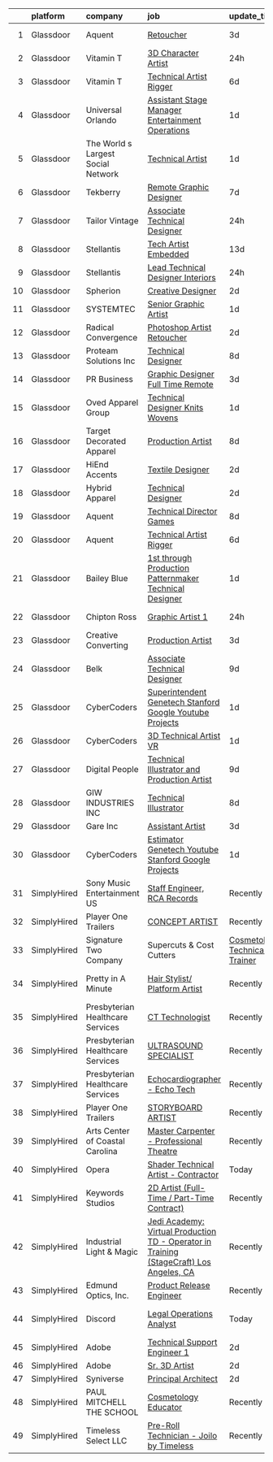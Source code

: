 

|    | platform    | company                                          | job                                                                                                                                                                                                                                                                                                                                                                                                                                                                                                                                                                                                                                                                                                                                                                                                                                                                                                                                                                                                                                                                                                                                                                                                                                                                                                                                                                                                                                                                                                                                                                                                      | update_time   | location                  |
|---:|:------------|:-------------------------------------------------|:---------------------------------------------------------------------------------------------------------------------------------------------------------------------------------------------------------------------------------------------------------------------------------------------------------------------------------------------------------------------------------------------------------------------------------------------------------------------------------------------------------------------------------------------------------------------------------------------------------------------------------------------------------------------------------------------------------------------------------------------------------------------------------------------------------------------------------------------------------------------------------------------------------------------------------------------------------------------------------------------------------------------------------------------------------------------------------------------------------------------------------------------------------------------------------------------------------------------------------------------------------------------------------------------------------------------------------------------------------------------------------------------------------------------------------------------------------------------------------------------------------------------------------------------------------------------------------------------------------|:--------------|:--------------------------|
|  1 | Glassdoor   | Aquent                                           | [Retoucher](https://www.glassdoor.com/partner/jobListing.htm?pos=126&ao=1110586&s=58&guid=00000181b886977a9765cab3078bbe13&src=GD_JOB_AD&t=SR&vt=w&cs=1_8e565995&cb=1656658237849&jobListingId=1007967009881&cpc=FA84DF7EA1EC2398&jrtk=3-0-1g6s8d61uia30801-1g6s8d62d2968000-cf5521387646f5cd--6NYlbfkN0DMrcEu7yrtATojKJA7cEzGQ3FdRGWLh0CZQInL4ECGI9gD0Wolx9R2v-Aex0-GK06q_AYOzvcZwPSjK54u-6pWBOM6MeSijfh0uMBTHSMqJ2JovMJqgoRenvsyZ-K2jW6TdZL9JTNxY1A63E7b9fN7MpggD-wawhvrk0_QK6YKlW4XFxJshkZr5rLcw9Y-icd4eaQ8nz1V6hgBtGZ1IRc3umyNHfMRC7UM6AhkOj0jIdZp2ZVmPAocGYOd7CHX9odfq7LtuvP48x3kaIE21C5wQC3KPBTZrtSUCkFJ8HWP8NKAIl46NZu1B2b0klUwRu9u8mXPpguetBUwhH3v9omo8wHlNkvp9tW95zhdBqbAmlcg1GG6EMGxMdokS5OB6uMKiyIgJ045vurE64x35BC1j_IX2kO8PQlCHfl_xB79-JX7PDOXlNngqez4M8J5Ey0%3D)                                                                                                                                                                                                                                                                                                                                                                                                                                                                                                                                                                                                                                                                                                                                                                                                                            | 3d            | Corte Madera, CA          |
|  2 | Glassdoor   | Vitamin T                                        | [3D Character Artist](https://www.glassdoor.com/partner/jobListing.htm?pos=124&ao=1110586&s=58&guid=00000181b886977a9765cab3078bbe13&src=GD_JOB_AD&t=SR&vt=w&cs=1_f832cedc&cb=1656658237848&jobListingId=1007974523908&cpc=3DB599BF2F4828F0&jrtk=3-0-1g6s8d61uia30801-1g6s8d62d2968000-2137e055d07149b5--6NYlbfkN0DMrcEu7yrtATojKJA7cEzGQ3FdRGWLh0CZQInL4ECGI6k5tN82kdM0OKoro5eXmjqJ2nS-ijV4nFzHszRSiTMZFJPcN5WpprLhZBZQElB9xZh6Lx71U2IHrCrCCgj-X1Kb7rDwi0L7tL9_J3XyyNBjQrnOS46VLFaoJqVv1RBmN1Wrmt53UV7503ioxISqH0XSzLdjath61eKLVWa9PEx1TSEuMINVqyYGNA7eZmIRekzU0FjylVzgpk5KpuVI6QO1TxGg7ilI9rt-wkf7-oFhSfxGf01uqZYmLAaVgaMNSZywf9O1kNiULOkix4-1ww0ymCP5F7I5-f0eHf-bD6gbXdZqE9dnGAJ2NTPj3gLR5Tr4LwsVueOz31OX8T0DtN1pyPP1FX0OMRzVqz66TWjIQBkwJ16FFpm7ZB3dKOS_bzWSGA6j6Rzbpl5ly9c809kGsg2Wz6br_w6Xj49kYvzr3kOFIqfain4%3D)                                                                                                                                                                                                                                                                                                                                                                                                                                                                                                                                                                                                                                                                                                                                                                                  | 24h           | Remote                    |
|  3 | Glassdoor   | Vitamin T                                        | [Technical Artist   Rigger](https://www.glassdoor.com/partner/jobListing.htm?pos=120&ao=1110586&s=58&guid=00000181b886977a9765cab3078bbe13&src=GD_JOB_AD&t=SR&vt=w&cs=1_0417a8b8&cb=1656658237848&jobListingId=1007962317063&cpc=334ABAF5D42DC775&jrtk=3-0-1g6s8d61uia30801-1g6s8d62d2968000-d1729e2342f72383--6NYlbfkN0DMrcEu7yrtATojKJA7cEzGQ3FdRGWLh0CZQInL4ECGI6k5tN82kdM0cJmh4vC7GgjpjbQeE5vFHotHBi15vWTIMJ4yAvWAqWsM3yUkfZrfPR5_JbD41woid8Z4aQ0hF9ds56gHuPBjLGMZvZRK5TRRkHcRuaZAXh56ue6QrLIkX-lNFuMxvYUzJ6vX_lM1aTWER883M1sc1PHgTzqIz6RofLVPHfQN0llqWS8ro_zpGSrGWKcRjaq624yKMCdmQuR94XRYeITBuq5-l8qLp-KAyp4v45TTJAy5PNXapFGYhSG98Z9qOWPM5XZGml9R5h_f7Rpnj4_l939bfDZcwCOQmSjFEpolYY3nUmef8nK1hIpfVvgptLjet_GLDns3ESJTTtqqsUDcvtyHPm-AKi5lp1whiqGGDdxWTM5t8Uaim6Z6Je2_Op4ZvQcd9GQov-0Eh9J7mjSXag%3D%3D)                                                                                                                                                                                                                                                                                                                                                                                                                                                                                                                                                                                                                                                                                                                                                                                              | 6d            | Austin, TX                |
|  4 | Glassdoor   | Universal Orlando                                | [Assistant Stage Manager   Entertainment Operations](https://www.glassdoor.com/partner/jobListing.htm?pos=122&ao=1110586&s=58&guid=00000181b886977a9765cab3078bbe13&src=GD_JOB_AD&t=SR&vt=w&cs=1_56a0b692&cb=1656658237848&jobListingId=1007970431489&cpc=B101C867B3EF2D75&jrtk=3-0-1g6s8d61uia30801-1g6s8d62d2968000-7f7691b787afd8d5--6NYlbfkN0A8dBNt2Xi2s2VyZMdbOlonzlm4bxv48OGaZczYzhjJpiI6hl9onzammymdhYfhSf5DRtHsLVwJmcvlRDVkWB4R1gJzvfbxv-1Z17vkDjBgYIg7XcCOukquByMoQqWrE4H9-XgBVtDLKIUA84bQ_CZNOdIRaF8NUUvebmO-eibJL272ntag1HiPh8V3xk7j3S7b2ayFwuYPOHmoxlWPPcsfJVP655Hmh-u822whH5tYN4X7ZeXHSxfK9RI4sZOwhmAQ4bEbocHkZg2tp6cM5334ydX599OhXQj8EqNf6eBWjT8z2-idfamzQiZC-vFke9As9W2UAB93TotGuhOZMNDlaPUQASu8KHpulvf0kSjiJ65ebChnZxDcdypko60RUWlx4foYFxbf95oAolAPNq-d2hxf6SdKmB2K0ZspNAXabZKghhW80aGS07ld6KD8b55TU3-T8yMZ6sLEfpXABVUiGrYzXgyak9YqV1L5ap0UHiBge9uX900f18pSetx_OTDi6CMQxO92lEXWXH1enSqoq-JkpYz8ZQhkJDg81bBh1Boq-5x_ZvBl8geCNoSFODUAyBN7VmlIN60C2Ms4IcdC0qmJJZpC1VwKdNWLltb8pbARKGxy7momLCrrsEXgZTeEb6LYeAyX8itlrQgCavLdLmeBQDqgyGVWIQwGBpR0QSuLiNAhMtntLSQoC14xW5atBXhchnhrkjvbb-_531pUGWM59v5POJo16RUY09ZdIDDCjbM2ambSnKdlPse8AT6RttfL-DvypkNhKito-14G8ewYlx_saUGwjEaltAdx5xVW22hXognaCQ0q_uoOqPd6lW0JqOxUaa-7W27Zm00mHllcStEBQgYfNyHyNuJBTdNETH8r4Q7tAEQKpllf-uxTGod3pZthkLXx9E4iSbrUIGwk_wVy1VH9vCW9ZTo7BLW5YM-Dhh6Cm5cKfAqD-mBLLo6lNdAM5HTWLzc23_agSY6yS5Q8gPZ9ty9siBOaVI1TGTnOlZ62bNbqkcbcZkUdZjOopeeu4mvKGJP9YgOoFqvkRsHkUCBTH0Hp_ZpSKngV3Zn3hFauWFSjb6tr-HPNhnsVNeL8eTz75wepQSmgvD89_GMZjt8HerbCJGudpxWY4tSpFBrFHyKbohXBI3nW-lpg7O7XvYEctceOv_vR2wscS9W2ztiMsmYOoAezh46WKC4Fc1tH) | 1d            | Orlando, FL               |
|  5 | Glassdoor   | The World s Largest Social Network               | [Technical Artist](https://www.glassdoor.com/partner/jobListing.htm?pos=113&ao=1110586&s=58&guid=00000181b886977a9765cab3078bbe13&src=GD_JOB_AD&t=SR&vt=w&ea=1&cs=1_7ce194b1&cb=1656658237847&jobListingId=1007972058928&cpc=A65DF3A704A48F9B&jrtk=3-0-1g6s8d61uia30801-1g6s8d62d2968000-bf3dcd47278e5f11--6NYlbfkN0DSgjPPcnEdvoK3uuxfISLALE6pB1FR7YSHOr_tSg5_QGIhoz_2VqUepdcKLBLI_zSBY0VHBv21r8dbCXesfKQZOxw0qyOivPklnNgqwns9pHPtCfiKDACV6tU3lntCc4LiAQvwjjQbzNhwqcxk7KWyRciRG1LjqrzwV417buAxQv-h0cuXzTZtycqbMDO_tVCUjBF9QEO4a1rLJEW10XSbl-83MQAuCAv_jmAX-a14-vluBCAJk8B5DyL0kn2zU_GyQQWN-7FnRcbC3Kt93CUfiAq51XYZKl_ZZNc_pSg6q9Q4MZRhiG1ywTcByCiOGJsLglRRg2lP70vf7MHZpCeC8VcEDDLhqf2Tto0iAnK9QzHtIQ64zgZWhrA06EPOLfc8RjNC5sZuJcTiCkWJ0VmaVRzzGN1yXULi19D3BCQ9ZL6aUYBN1t1B2n7t-sd9xrO_3xtO9xrPz-tKAq4xeJrl15Lxp_Z7R0ONyzWmmCWdziyoKlq3qt8oPOmH5y3YIHjzjB29wkohbuF5fxhCJFZnglq6kwG5UCNHbAqf8h74yJwX8JaUCEGJOG6ub58q4poOiUjc5-72PkiZ-ZPsKe5F)                                                                                                                                                                                                                                                                                                                                                                                                                                                                                                                                                                                                                                                              | 1d            | New York, NY              |
|  6 | Glassdoor   | Tekberry                                         | [Remote Graphic Designer](https://www.glassdoor.com/partner/jobListing.htm?pos=128&ao=1110586&s=58&guid=00000181b886977a9765cab3078bbe13&src=GD_JOB_AD&t=SR&vt=w&cs=1_b2c3b5d1&cb=1656658237849&jobListingId=1007959541270&cpc=334ABAF5D42DC775&jrtk=3-0-1g6s8d61uia30801-1g6s8d62d2968000-bd224231e4a2332e--6NYlbfkN0BDQrJHDr0jym1c460Rom7GbWBqeQg5GdRUBiBJdfTMP9g7xX-05YXYdcEBBbMbIOsbQXg7eUkWY4a6skr96-oziJ44WnqOSG0MT_R95d2xBigxspW3eYax8l4X2V7y5QxKnK7-XfuivAJg7IOiVC5x5tkdUfLqQyagXO50oN2vpnJ1A2ZZgepaqQpzbIesA4QGlt6ZUhpC7DWT9oFLSaCq7WEGQAqW_2rB_HD57RPW_G4VzaTucNoQjo1aK6SI_JXrVldcVXPl0FGQIEKJZ66EOJ94Tf9gPX9l1ntHSogi-vs9bEiNcZVUbtTRmWTpuUKnVu-z6_kuQcaQXfFLM22SZJUJovqrIeMw4AjAH1JM1nBk3M8hFNwN7gFhw1XlyRSXWU9FZNJZtH-WPIoso9mN8K3b5Gabi6oEJpcZVi-p24iHiiNox0wX26RC3V6nR-79EJKZZ4dR5m8kh6eI9nyealw_3pyIl7qlnSi8onq6QZbv22SWRfMvmtL-SAaw5M7epE6fMxT3n9xqbklZ1FDPnSoUmd-dnNwBb0e0ggeFWGBJos5gHCESr_TKBe6Ci2A%3D)                                                                                                                                                                                                                                                                                                                                                                                                                                                                                                                                                                                                                                                                              | 7d            | Stanford, CA              |
|  7 | Glassdoor   | Tailor Vintage                                   | [Associate Technical Designer](https://www.glassdoor.com/partner/jobListing.htm?pos=106&ao=1110586&s=58&guid=00000181b886977a9765cab3078bbe13&src=GD_JOB_AD&t=SR&vt=w&ea=1&cs=1_77c87134&cb=1656658237846&jobListingId=1007972911648&cpc=FD56AAAF1899B499&jrtk=3-0-1g6s8d61uia30801-1g6s8d62d2968000-c214fc385ff43fc8--6NYlbfkN0CHpSnjIPxMtekS58WZl5Olhjo2iWL5RjE_Boe0ccr3Fsq_ZiJFoxf9G7PBFeRlPpuheqOFVAGk-6X_64va62YuCLzD1MGFVF92m7B-a2_9gf_ONHXARGBExI-IYRtSPQYi5rCmo1U_teFmWZ_9l063tcGslICAtIdvKEpyUp8F2cwYPAFsdTXzj9DJ5dtVt8S8gCY6lKS3aCaOV0yRTS31dXkfb-n6uZoeRPBbFpq1oulcHY681e3eJ-yheNApX8ALXVHTvH9YVfAWS0aL8EnSKymmWIfQaSIuBVZ39NZA87vaJZyS5T35mQJHBu2ZSQdzznhP5yKw8JaCA_tu72XtXf9iP40PwNPCAnPa8Rq-Cpt4__bVcLjV_cHhUFPDJ7R3bi_5N2OjwqSW90n_ZEbLQ6yfT8byb1VmPRkjOSgdBoQZDwZTQNvtoxhNkCqbipC6_-KsG9Fg0z9Ee2TLd1mEw7c-fKEKQS1e-FTrKhIc0WtefQzzPuxT6g4PxTydMix11WBLtnVtzQ%3D%3D)                                                                                                                                                                                                                                                                                                                                                                                                                                                                                                                                                                                                                                                                                                                      | 24h           | New York, NY              |
|  8 | Glassdoor   | Stellantis                                       | [Tech Artist Embedded](https://www.glassdoor.com/partner/jobListing.htm?pos=118&ao=1110586&s=58&guid=00000181b886977a9765cab3078bbe13&src=GD_JOB_AD&t=SR&vt=w&cs=1_d6f0d16e&cb=1656658237848&jobListingId=1007947879689&cpc=AF770993EC679D41&jrtk=3-0-1g6s8d61uia30801-1g6s8d62d2968000-96770a00781aa3d7--6NYlbfkN0ACPwgM8vN-agjfeQIp8j7bA6rWcStjIJMvSUoZk9GVGRcZyvcTqF-a7gQxn3akunaWqUu2gS_rGYkOH3kgi5AJ3L-6IMBVt095olwtCdoBxMKJ2BaHy0gL_orUdhXebD6By1secmQQ8j65zv_q7RjL46W5C4VNjXvlO5enPGj9fb8YOlNan3xqJS4Nhw3DonjBF0H-dvXyeILeRGzTvNIlOsEUkVyG1-nY-TfnvU2z8scXGzT2Ix00Mr3V-sBpks7i-hUR19_LwA_eP5O2PiKWhhc5tLLxVfd7gxcLNz47bBQFgJeBSKS8LSECpR1-PCklRnemeAVb7HSQ8fYjc03BiCQv5X6JNxw6fyrNJidTSyiy09p1GfXuQEtSzOs2Ia4UUA4PNMnL6z6XgOlhQhUcuSR6cHUk3lCvQY8pEHy3TFwaf6W1eRLxDpt64IQItDgQnHleussO1ge8xgWS4SvIoSsBAeww8GBIP5q8CipTQS4dNjW3J2sWsORiC5c-r3q1Juj726ysyf9-WCMvk8rjWMHoIc3oMcs46veT84AAVA%3D%3D)                                                                                                                                                                                                                                                                                                                                                                                                                                                                                                                                                                                                                                                                                                   | 13d           | Auburn Hills, MI          |
|  9 | Glassdoor   | Stellantis                                       | [Lead Technical Designer  Interiors](https://www.glassdoor.com/partner/jobListing.htm?pos=117&ao=1110586&s=58&guid=00000181b886977a9765cab3078bbe13&src=GD_JOB_AD&t=SR&vt=w&cs=1_2809c8f6&cb=1656658237848&jobListingId=1007975470257&cpc=D69957E0862862E0&jrtk=3-0-1g6s8d61uia30801-1g6s8d62d2968000-a7487a9b286068ec--6NYlbfkN0ACPwgM8vN-agjfeQIp8j7bA6rWcStjIJMvSUoZk9GVGRcZyvcTqF-a7gQxn3akunbtl0DcCakr4CSyr1viAjE9pcDhFILEsXuSi_Mn9sUUVHunI70-08VZWDUmo2uobld-tVXQIQUQ4_mut7DLDz-vEaDsLcDzFwSnXIcq6GzMxK-eFMwbWXPw2m_szspC4s3artKAh4sCruLzpqln2WXoozUTIUamXDln-N-kg1ZUa817LV3mFwcQV8XRwD-GHzEEd_QZnS55oIKge9wMaUY8KEg_skvKsAFJhyH_aMK20QF9ea7MoTo9U1qg5jyOfHj-OWBFdSvdVOZUATyogUhGqPCZH99ARgkSCRjaOs-k1Znq2q0mSOJQrAjueYzh20VlBMv_Kwg3QDH5lTZX1GDUti0r4rWK7-1oJ84xWoRYRhxnssltNNNtJACe5b8lSyE14N9veboaV8Bk1Nzaq5C3jmTKa55lY0T_m6MGRzs_c3FIOkeynnfp1_9aWiW4kLUdspfZ5Mls_u6xKZt4dWQP2X1Cx0owzDgFaIzQ_Mupgg%3D%3D)                                                                                                                                                                                                                                                                                                                                                                                                                                                                                                                                                                                                                                                                                     | 24h           | Auburn Hills, MI          |
| 10 | Glassdoor   | Spherion                                         | [Creative Designer](https://www.glassdoor.com/partner/jobListing.htm?pos=129&ao=1110586&s=58&guid=00000181b886977a9765cab3078bbe13&src=GD_JOB_AD&t=SR&vt=w&ea=1&cs=1_d0b9f141&cb=1656658237849&jobListingId=1007968398628&cpc=A65DF3A704A48F9B&jrtk=3-0-1g6s8d61uia30801-1g6s8d62d2968000-a004ee921c75ddfd--6NYlbfkN0BpNZHkGCYrNx41be8qaaTe0TzeBrdPS_PZvndxEDoRqCuH3CNcO_WgIxvH872q8BX-7iqETQq2o4DhM9gu2Z8ux8jUu5fKgiJQEN2ZBoisA4QWu2kSLHOEa8QUrQ9bbrqrJltAIE8KLgbM7W-fojAnViAWRJ_uk4RFZMsJ4iln13-cpJy_LFAPoxV-GOYumSoNV0rHXqQ1rm20BPkpXWh1KCifTBcPh7cM5rgg2QD8VT562QVWpTMfzvtxJ2wN_BDl5KbdZt4gtfzU1Sf8-jprMBSTZ1MhvzGIvQtq2sgJ7nUDVK3_yKb7ts6srXoxUATK44HmmdmxVqJTEGpZPJQe3JcJI_SLMg1Wa8T3PzPBkkaykWxCVhmt0lHvAOuDnVmQmwIDUCgqA3dT7eomT9PhdqBv3yHl5TymmbvD2xY7eYfvkU0tFqzKeayE4NrNI3Bww8mkmf8ykBiINDCjg6vp7RmaTm-ZXEFC6xMZN9_AAhbyX6IpVFlkcTifHzsWQd4%3D)                                                                                                                                                                                                                                                                                                                                                                                                                                                                                                                                                                                                                                                                                                                                               | 2d            | Lebanon, IN               |
| 11 | Glassdoor   | SYSTEMTEC                                        | [Senior Graphic Artist](https://www.glassdoor.com/partner/jobListing.htm?pos=114&ao=1110586&s=58&guid=00000181b886977a9765cab3078bbe13&src=GD_JOB_AD&t=SR&vt=w&ea=1&cs=1_341f7404&cb=1656658237848&jobListingId=1007970584369&cpc=155EB9D5185558AF&jrtk=3-0-1g6s8d61uia30801-1g6s8d62d2968000-1c09785d8a8d32ae--6NYlbfkN0CNeHUGD7Ue-b3jekiDNDEjo8IY_lj4hSgB0hvmEtWZMBpDCaCGlbtOmcLf53Zw-H0XT1rEr-ewFMlKHS73V37SvcmstHI_pGh0pNCEoqo10GXtXTVayjBmUg4pJx0E1966fAkLXxqvNBtI3x4pOxFm5T1PHZF5oWAk3gyIl-EJSgbq4uGtIvxtQQCUOXg8nPrzvqGUk6xEottm8zGM0qyKxBCLGIvAMzBU3twYFb-vUJv1On-5fZ92KJJkDr662_lDYCV174iSyosbb8uSPcCY7MM95c_or-qpnyNCnrXR-DcRq4QhP26CKH4EVpAUFtBIaLIt3EvbxpcBf6d4RKDPOWUr2jkuJ86-38p2d77PBHcwIvZSJQZVcGSKXtp0fxmol98PGK0why8eG7tuRup3RhLsu3pIlogz7J8zOTmbxf3BwEsq0qEqLbSK6hAAX4CWyvrj4UKexe-BxiiOPLhMqs35CwJ_CLIQuqlAP5s6pbP_WxmttMAiUGRx-ya-XEo%3D)                                                                                                                                                                                                                                                                                                                                                                                                                                                                                                                                                                                                                                                                                                                                           | 1d            | Washington, DC            |
| 12 | Glassdoor   | Radical Convergence                              | [Photoshop Artist   Retoucher](https://www.glassdoor.com/partner/jobListing.htm?pos=101&ao=1110586&s=58&guid=00000181b886977a9765cab3078bbe13&src=GD_JOB_AD&t=SR&vt=w&ea=1&cs=1_ded754c9&cb=1656658237845&jobListingId=1007969111736&cpc=61E17551093C17CB&jrtk=3-0-1g6s8d61uia30801-1g6s8d62d2968000-d626d6a1b466c92e--6NYlbfkN0BzyIYrTMR_AjNKh_kvAG8N613gtHPANQ3sdLTkrtBd-_ugKl9O3LczorNsLTUdymbtBzgGEaH-akt_RYuWbOKr2zsQWBSjKBLE6ii0Q2ByPYklByKa8d36qhjnBVCLuM_mjH0mcm07T-_E3PKol8r8iQDi44Ue5l_tkkHAx9StmDfAtHpDWXYXY68H3FR4i6KzpWvq5IboK4tb_0oO9SDPPfODyZWjfKYbq7DpQ750WL-fbWmXikUvL76oYwUPSHzU566WyRIwAwtkNXqmGMw3_uJCtbUPU1_-NrBmYXsI7_STGG-unqZOEkRgWuZNNC2ZeSRWo3Ol7N_0GjFxvsNb87F9NUOARFLnPQW9CR2NbbSg8C2QuzbSm-r9E0h4EIbUqrk4Ajt3zQax9CT73iV6RRfSQqoj_r6eLfWaHHlGXARt5rM22NpP_q8NXdEsOrsZ11tEoQ0m2mmtVb33DcOV2riIGbeaANEMzSDNOX6HHxbLkbBRNwpMlAXMRl35uYlWW9vt5Q_raQ%3D%3D)                                                                                                                                                                                                                                                                                                                                                                                                                                                                                                                                                                                                                                                                                                                      | 2d            | Herndon, VA               |
| 13 | Glassdoor   | Proteam Solutions Inc                            | [Technical Designer](https://www.glassdoor.com/partner/jobListing.htm?pos=108&ao=1110586&s=58&guid=00000181b886977a9765cab3078bbe13&src=GD_JOB_AD&t=SR&vt=w&ea=1&cs=1_021e2e9e&cb=1656658237846&jobListingId=1007957157599&cpc=C49818E30565E1C5&jrtk=3-0-1g6s8d61uia30801-1g6s8d62d2968000-d1a8cd7a36bbccdd--6NYlbfkN0AEHyidsAqlM5jU6RNZv1Yf_D4e3sgfUyke_uMGTUdwuGEsMH9zTzauIRFeNPBJHlpv6LDteYNctOfSuM6fQJhXs8B8WW-bPzwV2R6vDzTuJskQgeO9XCcHgyUIKdad6yLiAbXcBY-jrit3VX4vYD37zBSY2U9kZF3btntjWcWapdut383A5TCP-Nov1oI0GvRMRuUz_-jDPeggyDUeaXnC8QQWtvVdXxFC84kYy7-mv-3TAt0Ad9_KWKmI4seuPEUykITexeT1mXLSIxxxbV47nZIo7jEoaMhvb0a3IpYsgAFE7RT04ikyHrSMZBsCb7JNgT9auIpx8IK_YdThTj-MCmWPHB_p51wL0Cu857jqEDa7mG159CxB4RdaTbBMy6KuFpjifOHpupJurBcOE6hQboIdljchWkboQ8zBjFpVCFcn-1sE1LA1m8BpYDgfk8k3tW054syY6RC9-28-NvEhoYCgxz6Qj4yvfL5mPgdZGIT9Pnxnf0WMOKcCZ6Cg1L4%3D)                                                                                                                                                                                                                                                                                                                                                                                                                                                                                                                                                                                                                                                                                                                                              | 8d            | Manhattan                 |
| 14 | Glassdoor   | PR Business                                      | [Graphic Designer   Full Time  Remote ](https://www.glassdoor.com/partner/jobListing.htm?pos=121&ao=1110586&s=58&guid=00000181b886977a9765cab3078bbe13&src=GD_JOB_AD&t=SR&vt=w&ea=1&cs=1_2f211064&cb=1656658237848&jobListingId=1007966459820&cpc=F41FEAB56D215062&jrtk=3-0-1g6s8d61uia30801-1g6s8d62d2968000-215a19451a257366--6NYlbfkN0CjwBwvfVX1b9kDLr-RY4VyrIfcKb_a4-FgxXoxzwQLf-5TVTX78as9mxXK_rXE3KMZ-KQ6gN7acdxr187QaNw7QG2-q4Z_ctUwf4TLSGCvObpLusFm-N9_23-ESTFwS6zU41hUkvMqLoiYJUcqnqn4frsANllnSaFCsUH1psxv4V_GKL-sfNNjY_kEtdzYmm1Iw6eQy0Yicuns-hxREkfAN_dmox6RXNtYKBwTd9HR3TfO135Fd1CTpuYLjOcBdvCmhUlV1DpesjhyVjsT35xjNxl4-3Ul8HrzAdQvt16YfXQ2Rco5DcjMGh-4T-yqH4NSWD60u6JjftZgPwIpgmr_p9Vyjpz70pqxRMW6wBHgwJQ8ChlJ6KAb0yfg3kWlVRuCYSJdGpekIZt6L5cZWrovGYwPVeuvJE4WRXmTltGuGAfOH1N6RjSz6szCGLFJjL-Z6ORDSKAvopvbcztXPQnZ_BuM0dLEkwKqh2uV02rW0YbNCJJUIJuZ4yBhNo0nbUc%3D)                                                                                                                                                                                                                                                                                                                                                                                                                                                                                                                                                                                                                                                                                                                           | 3d            | Remote                    |
| 15 | Glassdoor   | Oved Apparel Group                               | [Technical Designer   Knits   Wovens](https://www.glassdoor.com/partner/jobListing.htm?pos=112&ao=1110586&s=58&guid=00000181b886977a9765cab3078bbe13&src=GD_JOB_AD&t=SR&vt=w&ea=1&cs=1_2afb16f6&cb=1656658237847&jobListingId=1007970771170&cpc=F45C15D234B746DE&jrtk=3-0-1g6s8d61uia30801-1g6s8d62d2968000-c014f24c5517bb74--6NYlbfkN0C8JU3LCONsxmL7EJeW5ZH99FbZmVr4mAv8V0O2YzTlQsQIWzJoMORq-3v8hEOZz6qH2hvQqPbdFv74jL_MnKrY8DL0vWCuO6Nyks-04tfIuxt_veRK66gEqfo7JqZpI5mGW7354y2-9gztwAHtYXYmMrZUNX3rA6drvY8ukp2vSJtrQZGAUYPgCrq3bGcz12812Yy2EzYa-BWcAWlBUvZzrfipK7IpeRqk3iqweOGEWGkQjbUvAUBSIzNQKBzNkw4AwHVgsptFsCZbwwn2aSSXutnd4KRPyrHn-GGCcFo5KVXqCNMS7TYcYTsjcBKVwqQWyLWsjmoLBQ5GbwrjziCANH3W9NJG6yrfnNSYw5IMs_7nENe-REYBkvqGVIbDO95B9488-j_ormlyU0bL9AHTtFVBXuqFYSZ8qIO7Ta1WHluITpXQKEpa7TSN1A6OkxaW02e5zileca9ecXYQrDLuA20s6qIpKvGkrU63vyfsF2a5EP79ROoMX5_4cBtYbkrLi4W5HfCuRjtqexWCCmFU)                                                                                                                                                                                                                                                                                                                                                                                                                                                                                                                                                                                                                                                                                                           | 1d            | New York, NY              |
| 16 | Glassdoor   | Target Decorated Apparel                         | [Production Artist](https://www.glassdoor.com/partner/jobListing.htm?pos=109&ao=1110586&s=58&guid=00000181b886977a9765cab3078bbe13&src=GD_JOB_AD&t=SR&vt=w&ea=1&cs=1_f2fd5c80&cb=1656658237847&jobListingId=1007957354561&cpc=ACAF1607C5C1E404&jrtk=3-0-1g6s8d61uia30801-1g6s8d62d2968000-1a3b45e677a54cb2--6NYlbfkN0Bo_CM2a8GgFIiw_-9fb5ug3xmG_MFCzpxBl7ntROtVZZwkxXllnYUBhzsTqc9HtDgbkoWzaQyTD8_XaTgEbQv3-SqPWKERgS_tywJGKmf8eQuRLrDFduzydL0waq8QCLW0iRimbD2pB3Fdt6YqXlu_Q5nr5HDngECSopHhOxqwVou12V0qZJ5dw569GPS6PyAvVvwaaGtFb9MMOTGF3Xb47moyeATxAhDEui7qir75yaGWZ_jqsM-irjDPrrLKRtgIzI9mL07yVuoAZTIXpMDNNLl6ZIutLKVGfxCgFBx4NYXicaVvIX-EdFSY44UV_tH5hJym8OQ-HtVEPVnNnCg2hFHSCHL8DsdDf9br2GQ6X1fNIS4OemOFLG-ZyD9wWLrx1-dgU6KEpHjlN9OcnfnujNnwtklN-CzCFd3Qg08BYkjH4yzxIeG3kh4J3U8LHGhjSr0faShGn7s6mW3vqc--Sne8ZbkpGtHj0AZcSwfgsMTqRdOfJbR6)                                                                                                                                                                                                                                                                                                                                                                                                                                                                                                                                                                                                                                                                                                                                                             | 8d            | Naperville, IL            |
| 17 | Glassdoor   | HiEnd Accents                                    | [Textile Designer](https://www.glassdoor.com/partner/jobListing.htm?pos=115&ao=1110586&s=58&guid=00000181b886977a9765cab3078bbe13&src=GD_JOB_AD&t=SR&vt=w&ea=1&cs=1_432590fc&cb=1656658237848&jobListingId=1007969520749&cpc=76BDADE3D6D9A820&jrtk=3-0-1g6s8d61uia30801-1g6s8d62d2968000-29bf1109820b1c2d--6NYlbfkN0Dx3r3E47sSe5bB3PIy1uzBZvlB7xy2NhfhZMlxQTsxrHUpHsFF6W0esQv3GrpA3GPxrEYAVrn5qGuHoy1szY5sWL8KxnEGqnW7VTyHc7etp3Lkw8fFSuHMNAw76tM5yR41BK6rBn9DoVtzf3U5rSsg73277ZCy1U5DkKAjVps9t5cGIaBEKvDlJLMzuqWuk9HpfBIxuO9DJXLj-jP_OATv1bwYhT36w0XqtPuNT13GTQ23fvuLgY8nJGAocztF0YXZSIBYpXuHQcTtyICF_m6Ln36g3u0Y_JBy3fYo_WYLyUmztyv7m_SQiJ-oQICBlDKhVbcg4gcpjjsT_UxRC3ug3rYn_A31URr574vbYGR-XnkEc2zEKgUoaL_VaYai95RyuIXEbw-Krip9PsLH_9IoNgPZImmRa-EYXbk0m8bWyivPlIcGKF3Z0UkXeKghaP0IVs4YMkbAokTaD8GywgdshFg5jGzBH6Udj4e3WcP-6wN8yoiilm2LRW19Po1tH5g%3D)                                                                                                                                                                                                                                                                                                                                                                                                                                                                                                                                                                                                                                                                                                                                                | 2d            | Irving, TX                |
| 18 | Glassdoor   | Hybrid Apparel                                   | [Technical Designer](https://www.glassdoor.com/partner/jobListing.htm?pos=105&ao=1110586&s=58&guid=00000181b886977a9765cab3078bbe13&src=GD_JOB_AD&t=SR&vt=w&ea=1&cs=1_a0e28430&cb=1656658237846&jobListingId=1007968812813&cpc=8F7BC0C6B9F707AE&jrtk=3-0-1g6s8d61uia30801-1g6s8d62d2968000-57d5a8f64e3460ec--6NYlbfkN0Af7IH--f52cTUDwFMUanxXcd3NiV5wYJyzlyk1G5yREasAiX0BGJ9IEHuUxBO-boXslbVD1C75mzWNnJ5a9MQeu5W8LpAEvMgTMSsBk07DfthKWfFVEzPcT912qAuUa56_fhAmb9AbkQF1cJtA6SEBxkE_JykKvxNYTy6xISyoLosm8XUy-zY_q0sPgEGMOdWNJmmTdOBYRXBQM4DvXykeZ-BztBtm15ccGSAYOR4te4w2H5w9vaUun_02Xya1b5kY1Ngdo0zhjz-wPLsIQTohW0VLD2VuR78cXWI40V2o8NnjWETq1d0wYsyZ9jkUI6TJOpO4kDdCUiQcZwGeSVd16AVy7bMr78FeI9ZXeWINsnTV9XpbxRm2iB2dE8XaVXI6Z5lrOAhOip8ixCPjmOXm2dygLjvb_PQe0BEpbi2lI-d-GUY_bWXITFoKtqzgAF35m-PhgKmZQjWLDYWO7eANxr9qEpzztaZQh2mOZZV9T_DzwdB-Hq7msZ2P32vwg1c%3D)                                                                                                                                                                                                                                                                                                                                                                                                                                                                                                                                                                                                                                                                                                                                              | 2d            | Cypress, CA               |
| 19 | Glassdoor   | Aquent                                           | [Technical Director   Games](https://www.glassdoor.com/partner/jobListing.htm?pos=125&ao=1110586&s=58&guid=00000181b886977a9765cab3078bbe13&src=GD_JOB_AD&t=SR&vt=w&cs=1_55c588bd&cb=1656658237849&jobListingId=1007957013002&cpc=FB7E4A1762AE5BEC&jrtk=3-0-1g6s8d61uia30801-1g6s8d62d2968000-53ed4fec59a70c42--6NYlbfkN0DMrcEu7yrtATojKJA7cEzGQ3FdRGWLh0CZQInL4ECGI9gD0Wolx9R2EDT7B77c2cTj5fmRa_CuUvLKWeHASIzsSwlzT5BG3aJsjjXd5ufUsJ5VULi-aO0XdV2i2CF2LRCkjCLWNlwr6ePq_5vN6bRLQ96-E-odH11utuOI0uqx2nBBnzyoJP3Cyj_HHHzrXwpNA3t-uITbHDsLSj6Xp5ySc09QgU9H3WSkDtN0s_J25kM12Dfau9quTbcwatkCaJsJaXLapIciXfmT2sXi6ZqbuVLY1I9zKC7SrUEqesfLFQQ8DwytMB6sCXCJRCn0la6HWrlrIx2FhKa8AXiaRIQ3aQO3h0_KBBFYNa84Dfuj9ooplzpMhr0HszFxrtvrzXCdqGjza2S4T1SJVjj9fT3rud7K3E_0IUZj5DKQNXMkAH6NEVr5d1-aEte0X8M0WNk%3D)                                                                                                                                                                                                                                                                                                                                                                                                                                                                                                                                                                                                                                                                                                                                                                                                           | 8d            | Remote                    |
| 20 | Glassdoor   | Aquent                                           | [Technical Artist   Rigger](https://www.glassdoor.com/partner/jobListing.htm?pos=116&ao=1110586&s=58&guid=00000181b886977a9765cab3078bbe13&src=GD_JOB_AD&t=SR&vt=w&cs=1_d488e718&cb=1656658237848&jobListingId=1007962455713&cpc=FA84DF7EA1EC2398&jrtk=3-0-1g6s8d61uia30801-1g6s8d62d2968000-baa476b5b72aa624--6NYlbfkN0DMrcEu7yrtATojKJA7cEzGQ3FdRGWLh0CZQInL4ECGI9gD0Wolx9R2v-Aex0-GK07Knq57hB32WFRJXEorE8Gdb1PZY-tcXqFBhkUiSGen-2eUbNVnFuP8e9cXxFMkJuViH_SLlLVlw1G-0kwq843MN7R4rb_7RFzZEuvXSqX5eMsjzVoHJbt4rFZCjWEtiRmFMrWoTorgKJix6JgBecRAj3P8I_u3jVFYCfFsQYN6L-RR1RYv-8HGTQyLqwhPt5U0D2eYB2gPYm5yA-nqSeZyDLAK5YNDaTod7VWr5u390-qaEYnq6gn5SWer-2hAae1qoj8B74AIlPggLk5zAz54WucRSFy8kD--T_31UCTJdsoanPKKESZ-2ijgV5PzMJuEjHaUJ_tqO6qkyWJANsK2jBZ4Ew1MVeqTuzUpKO5WMdRkcE6HhKatijf6NaaPDdg%3D)                                                                                                                                                                                                                                                                                                                                                                                                                                                                                                                                                                                                                                                                                                                                                                                                            | 6d            | Austin, TX                |
| 21 | Glassdoor   | Bailey Blue                                      | [1st through Production Patternmaker Technical Designer](https://www.glassdoor.com/partner/jobListing.htm?pos=104&ao=1110586&s=58&guid=00000181b886977a9765cab3078bbe13&src=GD_JOB_AD&t=SR&vt=w&ea=1&cs=1_a34d5ee7&cb=1656658237846&jobListingId=1007969996341&cpc=83BAEFB8A33E57F7&jrtk=3-0-1g6s8d61uia30801-1g6s8d62d2968000-938fb7904086bd91--6NYlbfkN0AtlW_omU2Xx3W-19HQ_drmTKCWebiHnmA5lS5PDL5G8awMIg2UWsyn5HSRyXfT0tMy_u1AvVvMT4Cwji3j4YzQXph3W6naZeEqqBUgJVr_grIux69olrHQFm4FavARC6DXXdH2s7kR0TzIijsjx7xYY7tkciyKSZUtSlqD8XoDRBLjgg8d51YQySI-syyu_rM6tw6I2Rk0BQNYxgeWwz7whDAIlrFucXDsxFmBGO_s4CSHaatEnxfz4ISsqMlpJojYO0sk1MSROIdhkWDHXay8EXV5gs797sbc70vNw428mfBlheCWXTCnACKBNRLkFrl34YBaY8YcYAgW27GFCfaFzfM3rLcMXtSxVD0ZDUOz17war7ie-T7mDIpS_iCLIaWRIiEIK_X141j1lJFjVBo20Dw0yegGUg1Ok3PdlM-vwnZ__EOghZwT8_blrNfz-QeqtsoA7keDxSsSmJrwDqUPbiNFaXNmtZ07-K_Jke115jQWvxMljshu5Gu7wGdJbqmcKHcVADuEsg%3D%3D)                                                                                                                                                                                                                                                                                                                                                                                                                                                                                                                                                                                                                                                                                            | 1d            | Los Angeles, CA           |
| 22 | Glassdoor   | Chipton Ross                                     | [Graphic Artist 1](https://www.glassdoor.com/partner/jobListing.htm?pos=107&ao=1110586&s=58&guid=00000181b886977a9765cab3078bbe13&src=GD_JOB_AD&t=SR&vt=w&ea=1&cs=1_19ccd985&cb=1656658237847&jobListingId=1007973219149&cpc=281FE6ECBEE2538F&jrtk=3-0-1g6s8d61uia30801-1g6s8d62d2968000-8a1e7ade7fc74d16--6NYlbfkN0DrUW8PynzodE1dkKVOttkfmaKdxaOcCLoS_cJexjGlDayckVtSYs1zNgn4U0hTxyTOw6GZhbCGxc61GM8Na8KW9IHu_YYQVtU9C1Szq99t4G02wD4-g0fwrHJj5S2oPfDZTMWWsS2qxJxQD4KEEGEsOzyV9AVO9IhoI7zms0tG2t_q3rhpGpWAh6Jjmxvint0Vh2ueSUAfuwKpTJUfiPqmGdkXMykgQuNCSltoCbLrC6ZCDdg_5bckmwmb1xi-q1pAer5MnkLjy9IBFOMovs7QI7V8owC-fzmWU5BSE3LdMwjxP5kVseBQmqkPoOsvJ8X20HI7ziVsaedweprUAnJSG7Umj2QhX4rbdl38FovRlTy68wbBNPTIz56l9wsQfywIsnB677gF-hKqoDZWGJ9hlkDOKsSWx6VLIUgJECcmBkn2CxxGAaTkQoPXnXvUXQ6TzPY0zJG_5BQvFJ1et6jkTJPQK3v0ipV2DeFtSssB35sRkVFqfbkSaUhCickNxOpxUVGhbFBCLg%3D%3D)                                                                                                                                                                                                                                                                                                                                                                                                                                                                                                                                                                                                                                                                                                                                  | 24h           | Eglin Village, FL         |
| 23 | Glassdoor   | Creative Converting                              | [Production Artist](https://www.glassdoor.com/partner/jobListing.htm?pos=102&ao=1110586&s=58&guid=00000181b886977a9765cab3078bbe13&src=GD_JOB_AD&t=SR&vt=w&cs=1_df10d91a&cb=1656658237845&jobListingId=1007966295081&cpc=BCE4811A78D39AF3&jrtk=3-0-1g6s8d61uia30801-1g6s8d62d2968000-478038a3cdbbe605--6NYlbfkN0CnxyT0-PxQI0sGulWiHUNZ75vtMf0-PSV2BWxkky-cJPYTSSnoZZ3fqeor0zA3ng-GUN61DFGxLDbRa7IeYBD8mnT2PpH3ejOqTcHrCrQ5C_R7d3_bf1Dostm0wsQnP0urdbiqyODWNC7NQFGb55_fgP8NjaDXep0VfkQZR-IZlzvUzqHXIInY0v5lcmDH6H0ewwvSE_A4PQjvuPEMzdDeWmybzkGim_xgPRq1R7OHkyDCfgKmUfkkaEWTHNdUAJZMWbAfZsTSYlgFCR2d70lALd0OuUQjY7jVZec_51hMYbo0WgPawgh4X_s16h6eop7muyylQ538RGXPLQEAuO4eyvGaQVorHhGrvrlvDqps_iGAJsMUsCitynJcjKhiWIX2SYlZqrq0cYGGqLYgyR6wv1I_Ks6RL38TFLuVz5rj-RYQZ_eC7ZodrPcZSwBaQAo5As4v0hm1GMo8QJSZPqNWeeEy2fngHoyCIgcvLJYKlHIPKCbraTP75Slq7MTWhhSeHHcGzSxxfynXqcP5aNDUlgxEIRQkGsiYguRwGXG1FsQxOmiZ4IaBje5gh1gS4OIHlU5fEBbxUp6MxHHrDmOsLWLnu4_9K67Zdgg8vpbs2Vlh3O3nEX0mfxOz-raY8QGv2GuUbP_C_gFKWcr_9g0Gc0nTd9i-JJyhfEXX-ezZDWOZ3ZcoaYQckfqZM5eIl-li7vXOokK5CHG8UGUVGq0QSRJPoRQRxJA%3D)                                                                                                                                                                                                                                                                                                                                                                                                                                                                                                                    | 3d            | Clintonville, WI          |
| 24 | Glassdoor   | Belk                                             | [Associate Technical Designer](https://www.glassdoor.com/partner/jobListing.htm?pos=111&ao=1110586&s=58&guid=00000181b886977a9765cab3078bbe13&src=GD_JOB_AD&t=SR&vt=w&cs=1_7ba6afe2&cb=1656658237847&jobListingId=1007955653646&cpc=BAEB662971763A76&jrtk=3-0-1g6s8d61uia30801-1g6s8d62d2968000-e80d341a6c1fc504--6NYlbfkN0Da6J51kXWVbKwKvqLrPU-n_Lo8-YIDkUozJ5xEI5XbK5RbcwwFnbOzbi-PuFpPYiqu_xgLgKCdcdMteMpHFo7Ak7FTMxx_vTRKQKRj4VD1EhkZzH5rPeraMOz4OMT2JgPKURuYzY_636Og9sr6fwPgeGxwanhP5_k5ncOf_bwbWp1HVCEygv2kLanmBDa6RVEAZjbdLHkQhYSIuK6sDon4Cyd0Zb0RLONk5Sxh9LvMmsdsLXEnX4m9FmlxtiaE7BtHABYFzhD1hcmLTqN0UFlOggYiILlPp0qrLo7Okqjc6YnAYgKTUJPjYhESKoMryQhxwtZ4vAe3KbBIO2zs4ehTSB7voOzKUHuzAQ67pUXVRO6tlrtUm1sfECbPCVfNDsri9XcO-3tpT1MkIceqKdbsujtoABN-xi5R4jSFYove8TwY6_enc2RxaidaULRv-lTwIeh45F31fNneVnESC6Oymd13mQyqlcpp1aPuNBt2EPNOlgI25zh_9PSMfnIv2yc7M-HWYkOWxnOO0PjrxpnbiZCr78Z3yp0Ks4mWUEz7QnlB9y0_5Il_YzJ4XfeM6GGLU48k9Z0OyQSt7L3wIe7GwOcvu688c8o%3D)                                                                                                                                                                                                                                                                                                                                                                                                                                                                                                                                                                                                                                         | 9d            | Charlotte, NC             |
| 25 | Glassdoor   | CyberCoders                                      | [Superintendent  Genetech  Stanford  Google    Youtube Projects ](https://www.glassdoor.com/partner/jobListing.htm?pos=127&ao=1110586&s=58&guid=00000181b886977a9765cab3078bbe13&src=GD_JOB_AD&t=SR&vt=w&ea=1&cs=1_f857b406&cb=1656658237849&jobListingId=1007970100579&cpc=C4A69CCDBB3B9599&jrtk=3-0-1g6s8d61uia30801-1g6s8d62d2968000-5c6a208e4f654ca5--6NYlbfkN0CpFJQzrgRR8WqXWK1qKKEqALWJw739KlKqr2H-MSI4eoBlI4EFrmor2FYZMP3muM3bg-RsGHXx_tEkegOYsqon1deXhrPxoMd6s0NuGiV8Emg1pVqMBHSoMj_OEQLXwBy6fAxjyo2umxHMuBxOePAtFn1lBkUP6kn6Oh-ZQbFRakR7tnb75l7fTdIbKd8-0kr5kH4I6UstrbnTtM5--qdemxkyaYT4GoHDhE_K9UH5m9SnPlqj0kCHTiErvDrlR2JvKXO2dXmap7-2uvmt5ZcnKJta65DJKgub3p2w2P_SGPdUb7ZMpmfO0vupxzueAOEmQ4sdmsAu-6D5-N_blT7IpkiKExQs0h2RFJfU_xVImiY6elYNCBIdQCLWi8TQsV3e8FQj3vGQ63CN2qM06aEijupIT72dGkAgbQCFjsNhqdm2BFbGmHTCl77HG61pE6Ww97qoCJKyThUZJAHlurpyaA9Hv1tB17sRwdgylmpSmYJ75HsUy2RN56UxOJcIEIRcBO6rNfU9F3A9vecEqL0viUAqGH1t_mCXiKvra0Yc1oOnU-Yz2SDaHAK18DsiZgKuwAvcXdwWouk-57-NCE3Dt17n0M5_e2L-tSypvXuueY6rYmy5DVN3DQ-9N_lVdoChAkJttFsH9xTNYTypcLxLGvrAYPAck4bFaGXFSvEF91p5IApwkR3APqB5kAAxEFgDDrnAsR2WdVvO3bIvManVV634vnnqQUBty5lmjl-MYBujp-Ey_-fufuIGh-jT7zp1LN1Uks2-aW18zIZVN2KYI5Zumv0LKO2R0vW-cuRcoLttSKuOZht59Oftk2mVXzb0p9v4fMuaY_kZTeqhTHtFf0ilKAOT542ySTOykm18nKAbjJsbUcA0A94LMGWSN3VNdwMlcgeMeaGPDLNirWgM9wnuG_THNqsfRPQ8GXzehGD_H9oVDCrQynIOBtnsA_2HMlKaii6t0fNGhTvV9RdW)                                                                                                                                                                                                               | 1d            | South San Francisco, CA   |
| 26 | Glassdoor   | CyberCoders                                      | [3D Technical Artist  VR ](https://www.glassdoor.com/partner/jobListing.htm?pos=119&ao=1110586&s=58&guid=00000181b886977a9765cab3078bbe13&src=GD_JOB_AD&t=SR&vt=w&ea=1&cs=1_0293a677&cb=1656658237848&jobListingId=1007971115979&cpc=C4A69CCDBB3B9599&jrtk=3-0-1g6s8d61uia30801-1g6s8d62d2968000-3ddbb66898f3daab--6NYlbfkN0CpFJQzrgRR8WqXWK1qKKEqALWJw739KlKqr2H-MSI4eoBlI4EFrmor2FYZMP3muM22GLzNsMmROLbGoCn5FRu3VfHOtesmgguuCHmw0_R1hz8T0uSGabVD8ygH0nbKxO0kh6MlIPedmo_Vo5DGzUH50-HkMiel8uNWqYrpK-i0CQCn00ZPdBuM5hsJksu2do5WLPtzRd1pJA059tAM4XLt5PLv2VOtxRZXIXGnk435CTB-VMm3WUT44K9I7QOD4yjV1JflpuI0SSa_s_1RuCH6qecDPAHWeR6kMaEumIs9Qq1vf2IXmgbbQqNMGGTJ_VJ3N72lWzDTBPdQeQJ0IyLYiNhLkvZ7MMKwsonK_wyu-7kV4WEzV32w2sHgMuK3HR-F5CMIpghYRxmi_G7cT8yr6WsJcxvl76ZbJwhTbkZAp61RhnVuyvGZnjj0ms1oIcQ2V-Nx_3WL5VLO_iR8Oroj0rViWxIXOV9Afpn9A6ztnipzJpJPSLF77dxMPyKX_DAgTW9yF2INKn_qBqCN3bDmemUUtaPoQd7teQDrxczc8iHfFDxo6_OqEEyUNgokQVQsOQu0CHCwEVzsThJtYnvHhTtrFvhKeSO2u0kZmbzsxWulJYrzjlwTEKlX31M4lfupv2MWtIwQ6OEQDoj_wwC603kJDn3tlvc2b14flJSRhdCJtmng9FSujTnJ-lPjSapFEK7bn6lYtslC8E5Yic8LiEzgpifBjLg1NrEjxX8dUqAVpoyEz2h2ChofmW2EPyjVIudri4K0-lyV1hR5Jf68s9ddg65bDpaqSK633gVx1l0hFcOgOBvk6jdnqOabj52zbvKowXuikHHUMf7Rbl8lf2yqnZ0NRPcFk-Xmx8mFdvG-nQKHuC4CswxxWNLKjPrhRcE47tJ_T7gjixOXpBeaCYLAl3A7M2tCZvgo12s28LbOJAEtTXj8fx0OycdzEMlbdBHVqYTupGkV9lffpvSZ)                                                                                                                                                                                                                                                      | 1d            | Venice, CA                |
| 27 | Glassdoor   | Digital People                                   | [Technical Illustrator and Production Artist](https://www.glassdoor.com/partner/jobListing.htm?pos=103&ao=1110586&s=58&guid=00000181b886977a9765cab3078bbe13&src=GD_JOB_AD&t=SR&vt=w&cs=1_f62dc9d6&cb=1656658237845&jobListingId=1007955536013&cpc=444700D72F2ECBCE&jrtk=3-0-1g6s8d61uia30801-1g6s8d62d2968000-662199bdd8d1d081--6NYlbfkN0CQRQ3eiV4YWjrRS1ho7HVQ9JO8v6Fb3eU0yDOJbdOiEoxcbMbAZ5AqepW77PW23hRDgm2HNx6Pvu3VqEaPqa5mTgMQuSVStzMeOG353jyOPyXbHEAl65r9aUzs6z4aZmMsL6fu_S01T4t3bDpmQ3BksoZPzIZRs9J2gqTHkxueqhS2nrN14dAmIpCxrR7XcQYTPUqzM1bcR-d1_0ph3rfutdQapgoB8yvRHP93Yh3mLzQYDUkXC4eUphu3H9f_KP7OM_xxOo4g-z6D3VMqWl9ACDzAeU83hxQPwcKmksLWFQnux7pJdZ_8sJ0i2Q-eFYZkD8E6g9w8BgoBH_kXokdXZ9BNqR13t92v9qdkXzZ9qARtArMPVYnvMcH3PBGfZKkO2ZbZuRFycMjJyUDY0MGsRc0a7qvq-8BXnk8iGM9wPXNdg2ntjp4hXA5e8Y3VSw7gTQIQcCQ3-u0_zKHZAayJ6RnpZCU3prZySeP0Az-0PaW8NlGUa4RB)                                                                                                                                                                                                                                                                                                                                                                                                                                                                                                                                                                                                                                                                                                                                        | 9d            | Pleasant Prairie, WI      |
| 28 | Glassdoor   | GIW INDUSTRIES  INC                              | [Technical Illustrator](https://www.glassdoor.com/partner/jobListing.htm?pos=123&ao=1110586&s=58&guid=00000181b886977a9765cab3078bbe13&src=GD_JOB_AD&t=SR&vt=w&ea=1&cs=1_a241aaab&cb=1656658237849&jobListingId=1007956841984&cpc=DE56C24FF6DEC286&jrtk=3-0-1g6s8d61uia30801-1g6s8d62d2968000-df52499674402d85--6NYlbfkN0D0ff9e8Lfwlpl5zGbQmpn59AL71QmFd7VKOAnfyjZzp5sdngV8WPgYe0dov1m7Y2lFwjrbvwrvRpZ9XeSBlNvtin7dwLDm8U2jwpy4o9tCVRqCsAEGEiOZqdueQGPHavfxmDYfjlC56wPi7Tckr7wzfsb7oUrcCNwquubYzhDhT5cNb4S8P4UelYgQwSx0IJIsedsd6kPC9APa654CbV-Xe5WkxyTWHVsVwjt42wX_y-Jtx4u2iw-xOnas6Zpkm_EvSBWTFJ6T22C-Ikap8uloKMQ41FLPwPZSdTs-2w9tJY1Wf9nmQmQVD8vytJ_eQrH_I06g8mjLlCzho5vWfc1FpUi5bn5z8J1uQp1C3pmNZdgtVu9iPEcwYHcNAEPo0kZVAxDGt5oPlOEr8oiq1ZoJYCwWvWIjrIclocoiIxKaCbRMbyHithVdsaD0gdbmc8NHnQ0CJg0qYQPxCYALXZVJFwB-fFTj7yQ%3D)                                                                                                                                                                                                                                                                                                                                                                                                                                                                                                                                                                                                                                                                                                                                                                           | 8d            | Grovetown, GA             |
| 29 | Glassdoor   | Gare Inc                                         | [Assistant Artist](https://www.glassdoor.com/partner/jobListing.htm?pos=110&ao=1110586&s=58&guid=00000181b886977a9765cab3078bbe13&src=GD_JOB_AD&t=SR&vt=w&ea=1&cs=1_07fee954&cb=1656658237847&jobListingId=1007966375683&cpc=AC285F3A3ECA6BB0&jrtk=3-0-1g6s8d61uia30801-1g6s8d62d2968000-10c03d4e7ccb3637--6NYlbfkN0B_-Kov7EzlykfHrfZlCMUj5mj4AIMCYmMbh-xNnD9el5jqQb0Sb7uLjMQ9LUj091gNpt_02WKXu8nTzMotIGmJ5-PltXjAv0WtwE45ZWnTosaKqBGlA4G2hVuU8fnu0namOwDkrPZWFFdZZ1CLnbP66UFtleeFia5uaOhlIS-GwWSkkRN_VZjFCVMPnnVJ9cH41p4r7EAOghDBlRcHRGwxhIqwuKUXLulCaK1hfLY5b9tDuxQSp6eWun1kIa1HLTKFo95EjS5nz0gGfuOoxT_nBU6jFHThkrcvI71ixOK9PsEtzxq3ieYO4sTvb0bvShk9p-SPeV67PxRjujeQHo4qG06hRvSe7Ek7aelSIZriZCLtsPUEo4SpuzAKfRHUvJaTyBKSmkb2ALsSVvZBT149CYeuPFzJ-UMsqIYRS906OiRAji8NnpN1nQxEvXoxlFaQT3BHkNjTMSrNmVX_mQga4eEeZjqtVNOmHjuVpiPedgt5pUc4GGX98Y31CTIQgJc%3D)                                                                                                                                                                                                                                                                                                                                                                                                                                                                                                                                                                                                                                                                                                                                                | 3d            | Haverhill, MA             |
| 30 | Glassdoor   | CyberCoders                                      | [Estimator  Genetech  Youtube  Stanford   Google Projects ](https://www.glassdoor.com/partner/jobListing.htm?pos=130&ao=1110586&s=58&guid=00000181b886977a9765cab3078bbe13&src=GD_JOB_AD&t=SR&vt=w&ea=1&cs=1_8d73083e&cb=1656658237849&jobListingId=1007970100587&cpc=334ABAF5D42DC775&jrtk=3-0-1g6s8d61uia30801-1g6s8d62d2968000-bbbf3291293b1a4f--6NYlbfkN0CpFJQzrgRR8WqXWK1qKKEqALWJw739KlKqr2H-MSI4eoBlI4EFrmor2FYZMP3muM3bg-RsGHXx_jTQOkOb--2jpqyg0iuuNcAOTQnneUDVqYsWg9CHnmd8xOrA2yFrY4A4P8-v-1kBHDSfSyGb0WNSue-s_3ZvEZt3SWoibMeEorpJ5IeqzR-P0Ugv_AMZuCXgeQMRpwYsdIWiGDdZZlZg5cyRIf06qjXXerC8A07CQr-KhL_3FbfGV5-rqqNNDL-3vvfAuLKAmoqL4fXfX7tLrhwAjzzBRwAQvSvFO5KEZ23JHCahMiU0mqLdquYYP-qJBEY1Rkr-WPelv2zFySzXznuqVyOfhDcXDTc_1fQi6XAtWnrT_srfl3T6zy7i4jKv0Ybmb6n6xAghZdSavWX71d9m1Nk2ar6HCLknNJtkuhh-32qMCq7GSAzzdJlF7I6KpgShAFT_FOcwiWCtbLMFm02nG2Yidu94Da9N9byKGGDJzETc55yYsWb9daUjkcWi0VboCxiXwUasz0b2Y03ox5sNh-ASAz8r8Eyw0plJIDOU1rLN842CnbBhN-wLU1LdV-Au9Z-qhRyzG1_V1JOBJrqOjz85FeDFosc8CCz0vncPqqj2HeaAhGzHwcG8Cgrs1T1g83k5yCeh3fOn_A0hC6BBVmbuK7zmlLFVKDjz0Rmq1SJMMx84e-IG6KVhG0uy_ZCk1q9ME5BVlr1EitpNolHM_aLxjCRn_kUCg2lUeIvhIJqDKalH4oboJt7qDmXRG0cRcgcByKjp-8oC2XgV82JqH111Nf0I6oVfZ-IUe45ST73zoBFHdGQM3vRmSAObO-rRSpvRdBR94JKJmLMYYpbC-ndHpMKmB7uI_gXawjaBKkp3CMfAi2MKgX6EELkB2501GsWPG6g281bzkG02znSHHmHFqGgpMQZznCdS3eMLvNnQpjqVvZVSM-cZWR7zIxQsr5RUlG8-32h9_nRs)                                                                                                                                                                                                                     | 1d            | South San Francisco, CA   |
| 31 | SimplyHired | Sony Music Entertainment US                      | [Staff Engineer, RCA Records](https://www.simplyhired.com/job/dwkMmDXnT1hAmYDd9mYCsbJlC48Fo9KuuDMR62WYReptlyXKnOCFWQ?q=technical+artist)                                                                                                                                                                                                                                                                                                                                                                                                                                                                                                                                                                                                                                                                                                                                                                                                                                                                                                                                                                                                                                                                                                                                                                                                                                                                                                                                                                                                                                                                 | Recently      | Los Angeles, CA           |
| 32 | SimplyHired | Player One Trailers                              | [CONCEPT ARTIST](https://www.simplyhired.com/job/NHSymmraphyw8uHdSkV5Et_VVAdt0q4UIaYh_zD91KukT2nlM8P-Uw?q=technical+artist)                                                                                                                                                                                                                                                                                                                                                                                                                                                                                                                                                                                                                                                                                                                                                                                                                                                                                                                                                                                                                                                                                                                                                                                                                                                                                                                                                                                                                                                                              | Recently      | Bellingham, WA            |
| 33 | SimplyHired | Signature Two Company | Supercuts & Cost Cutters | [Cosmetology Technical Trainer](https://www.simplyhired.com/job/CoBnGX64HOwWRFGbq7xiU9StljjIaCphxxXDD55175s7Y7dFxOZzow?q=technical+artist)                                                                                                                                                                                                                                                                                                                                                                                                                                                                                                                                                                                                                                                                                                                                                                                                                                                                                                                                                                                                                                                                                                                                                                                                                                                                                                                                                                                                                                                               | Recently      | Waukesha, WI              |
| 34 | SimplyHired | Pretty in A Minute                               | [Hair Stylist/ Platform Artist](https://www.simplyhired.com/job/S01OMbrXNywRwnTb32gER0pXwTMqn3mIgbe6MGAYYka6tJ7LDUCTYA?q=technical+artist)                                                                                                                                                                                                                                                                                                                                                                                                                                                                                                                                                                                                                                                                                                                                                                                                                                                                                                                                                                                                                                                                                                                                                                                                                                                                                                                                                                                                                                                               | Recently      | Phoenix, AZ +33 locations |
| 35 | SimplyHired | Presbyterian Healthcare Services                 | [CT Technologist](https://www.simplyhired.com/job/Mw-Rt8TsrgDLEPuOr5u0n-qUnJvX94IEPovsw3dxPTA2UaKlHBtBtw?q=technical+artist)                                                                                                                                                                                                                                                                                                                                                                                                                                                                                                                                                                                                                                                                                                                                                                                                                                                                                                                                                                                                                                                                                                                                                                                                                                                                                                                                                                                                                                                                             | Recently      | Albuquerque, NM           |
| 36 | SimplyHired | Presbyterian Healthcare Services                 | [ULTRASOUND SPECIALIST](https://www.simplyhired.com/job/bg_8LSxUy_AQUOiP8nbN2CcxJHAaM-dbNjdRsMtOBZMVtFATVCe5Vw?q=technical+artist)                                                                                                                                                                                                                                                                                                                                                                                                                                                                                                                                                                                                                                                                                                                                                                                                                                                                                                                                                                                                                                                                                                                                                                                                                                                                                                                                                                                                                                                                       | Recently      | Socorro, NM               |
| 37 | SimplyHired | Presbyterian Healthcare Services                 | [Echocardiographer - Echo Tech](https://www.simplyhired.com/job/DDCazZDuQWWKL-VREr2pr9uYAv1HDScWtlUnQAyFx_IP98DNS9eqXQ?q=technical+artist)                                                                                                                                                                                                                                                                                                                                                                                                                                                                                                                                                                                                                                                                                                                                                                                                                                                                                                                                                                                                                                                                                                                                                                                                                                                                                                                                                                                                                                                               | Recently      | Rio Rancho, NM            |
| 38 | SimplyHired | Player One Trailers                              | [STORYBOARD ARTIST](https://www.simplyhired.com/job/WsM3HESh11erc7gbrwmB9wOuLc4G8EpuzkIDIBZRmQv2tJ5MIdyzZQ?q=technical+artist)                                                                                                                                                                                                                                                                                                                                                                                                                                                                                                                                                                                                                                                                                                                                                                                                                                                                                                                                                                                                                                                                                                                                                                                                                                                                                                                                                                                                                                                                           | Recently      | Bellingham, WA            |
| 39 | SimplyHired | Arts Center of Coastal Carolina                  | [Master Carpenter - Professional Theatre](https://www.simplyhired.com/job/9TLjicGnz5Tihtand-XdwkxVXFg2_2LjrwaMVMaRURi1vbgFv8xiqw?q=technical+artist)                                                                                                                                                                                                                                                                                                                                                                                                                                                                                                                                                                                                                                                                                                                                                                                                                                                                                                                                                                                                                                                                                                                                                                                                                                                                                                                                                                                                                                                     | Recently      | Hilton Head Island, SC    |
| 40 | SimplyHired | Opera                                            | [Shader Technical Artist - Contractor](https://www.simplyhired.com/job/rhqWys1dcMvNfgt9YzVy7ppFCIjyYYlr8ROIcrwmsuutd8No5wTmfg?q=technical+artist)                                                                                                                                                                                                                                                                                                                                                                                                                                                                                                                                                                                                                                                                                                                                                                                                                                                                                                                                                                                                                                                                                                                                                                                                                                                                                                                                                                                                                                                        | Today         | Remote                    |
| 41 | SimplyHired | Keywords Studios                                 | [2D Artist (Full-Time / Part-Time Contract)](https://www.simplyhired.com/job/k2ii3kP2iAyY7JTeVBmPG0DFIVOKYyItMtwLSQYhabLCzEI39sKhPg?q=technical+artist)                                                                                                                                                                                                                                                                                                                                                                                                                                                                                                                                                                                                                                                                                                                                                                                                                                                                                                                                                                                                                                                                                                                                                                                                                                                                                                                                                                                                                                                  | Recently      | Remote                    |
| 42 | SimplyHired | Industrial Light & Magic                         | [Jedi Academy: Virtual Production TD - Operator in Training (StageCraft) Los Angeles, CA](https://www.simplyhired.com/job/F7cGtdI0OiHdC1VEu11NJiAYFjM7CcHTeiA2Jm3YZbDgy6YIdSJf3g?q=technical+artist)                                                                                                                                                                                                                                                                                                                                                                                                                                                                                                                                                                                                                                                                                                                                                                                                                                                                                                                                                                                                                                                                                                                                                                                                                                                                                                                                                                                                     | Recently      | Los Angeles, CA           |
| 43 | SimplyHired | Edmund Optics, Inc.                              | [Product Release Engineer](https://www.simplyhired.com/job/qudUZ9xOauxQUq4AwZmzELh32k8ZoKHP3ipEFoTq2aqL7PNSegS5dg?q=technical+artist)                                                                                                                                                                                                                                                                                                                                                                                                                                                                                                                                                                                                                                                                                                                                                                                                                                                                                                                                                                                                                                                                                                                                                                                                                                                                                                                                                                                                                                                                    | Recently      | Cherry Hill, NJ           |
| 44 | SimplyHired | Discord                                          | [Legal Operations Analyst](https://www.simplyhired.com/job/LuI-t-t2VUlPjMAlYE56Xj-qgQz8w6bhKVJIdZMWWb-LvsA-wNoXww?q=technical+artist)                                                                                                                                                                                                                                                                                                                                                                                                                                                                                                                                                                                                                                                                                                                                                                                                                                                                                                                                                                                                                                                                                                                                                                                                                                                                                                                                                                                                                                                                    | Today         | San Francisco, CA         |
| 45 | SimplyHired | Adobe                                            | [Technical Support Engineer 1](https://www.simplyhired.com/job/Q-jviYqWu6hK3VF3IApnJqOWPz9lnDOI85zkgC-aFZ6rHZ8V2tZSVQ?q=technical+artist)                                                                                                                                                                                                                                                                                                                                                                                                                                                                                                                                                                                                                                                                                                                                                                                                                                                                                                                                                                                                                                                                                                                                                                                                                                                                                                                                                                                                                                                                | 2d            | Lehi, UT +4 locations     |
| 46 | SimplyHired | Adobe                                            | [Sr. 3D Artist](https://www.simplyhired.com/job/oqLq8n3ROeDUsXvomHFA27T40CUwn-JYYm_h7-QAAQBTmYfZvL81MQ?q=technical+artist)                                                                                                                                                                                                                                                                                                                                                                                                                                                                                                                                                                                                                                                                                                                                                                                                                                                                                                                                                                                                                                                                                                                                                                                                                                                                                                                                                                                                                                                                               | 2d            | California                |
| 47 | SimplyHired | Syniverse                                        | [Principal Architect](https://www.simplyhired.com/job/_tdC88-BoNhakDZ0zHWt2KHrWISoRMhg3IWUul66wIUc56tkIw4TQQ?q=technical+artist)                                                                                                                                                                                                                                                                                                                                                                                                                                                                                                                                                                                                                                                                                                                                                                                                                                                                                                                                                                                                                                                                                                                                                                                                                                                                                                                                                                                                                                                                         | 2d            | Lutz, FL                  |
| 48 | SimplyHired | PAUL MITCHELL THE SCHOOL                         | [Cosmetology Educator](https://www.simplyhired.com/job/a5FeozNZ7wHjZov8wqcfEVl6-lIUMxFubZHkMTYbt-83LOfe83dn7w?q=technical+artist)                                                                                                                                                                                                                                                                                                                                                                                                                                                                                                                                                                                                                                                                                                                                                                                                                                                                                                                                                                                                                                                                                                                                                                                                                                                                                                                                                                                                                                                                        | Recently      | Pleasant Hill, CA         |
| 49 | SimplyHired | Timeless Select LLC                              | [Pre-Roll Technician - Joilo by Timeless](https://www.simplyhired.com/job/XxrLFjogzH9rG-cOZZM7wRd6NN5_maspvc3wz1yULDFj2ifszGyL7g?q=technical+artist)                                                                                                                                                                                                                                                                                                                                                                                                                                                                                                                                                                                                                                                                                                                                                                                                                                                                                                                                                                                                                                                                                                                                                                                                                                                                                                                                                                                                                                                     | Recently      | Tempe, AZ                 |